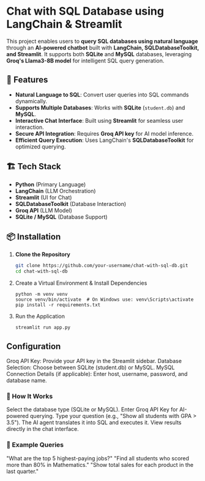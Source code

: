 # Chat with SQL Database using LangChain & Streamlit

This project enables users to **query SQL databases using natural language** through an **AI-powered chatbot** built with **LangChain, SQLDatabaseToolkit, and Streamlit**. It supports both **SQLite** and **MySQL** databases, leveraging **Groq's Llama3-8B model** for intelligent SQL query generation.

## 🚀 Features
- **Natural Language to SQL**: Convert user queries into SQL commands dynamically.
- **Supports Multiple Databases**: Works with **SQLite** (`student.db`) and **MySQL**.
- **Interactive Chat Interface**: Built using **Streamlit** for seamless user interaction.
- **Secure API Integration**: Requires **Groq API key** for AI model inference.
- **Efficient Query Execution**: Uses LangChain's **SQLDatabaseToolkit** for optimized querying.

## 🏗️ Tech Stack
- **Python** (Primary Language)
- **LangChain** (LLM Orchestration)
- **Streamlit** (UI for Chat)
- **SQLDatabaseToolkit** (Database Interaction)
- **Groq API** (LLM Model)
- **SQLite / MySQL** (Database Support)

## 📦 Installation
1. **Clone the Repository**
   ```sh
   git clone https://github.com/your-username/chat-with-sql-db.git
   cd chat-with-sql-db

2. Create a Virtual Environment & Install Dependencies
    ```
    python -m venv venv
    source venv/bin/activate  # On Windows use: venv\Scripts\activate
    pip install -r requirements.txt

1. Run the Application
    ```
    streamlit run app.py

## Configuration
Groq API Key: Provide your API key in the Streamlit sidebar.
Database Selection: Choose between SQLite (student.db) or MySQL.
MySQL Connection Details (if applicable): Enter host, username, password, and database name.

### 🎯 How It Works
Select the database type (SQLite or MySQL).
Enter Groq API Key for AI-powered querying.
Type your question (e.g., "Show all students with GPA > 3.5").
The AI agent translates it into SQL and executes it.
View results directly in the chat interface.

### 📝 Example Queries
"What are the top 5 highest-paying jobs?"
"Find all students who scored more than 80% in Mathematics."
"Show total sales for each product in the last quarter."